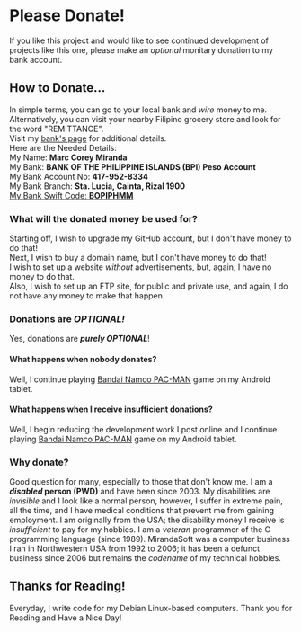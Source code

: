 # Please Donate!
If you like this project and would like to see continued development of projects like this one, please make an <i>optional</i> monitary donation to my bank account.
## How to Donate...
In simple terms, you can go to your local bank and <i>wire</i> money to me. Alternatively, you can visit your nearby Filipino grocery store and look for the word "REMITTANCE".<br>
Visit my <a href="https://www.bpiexpressonline.com/p/1/875/ways-to-send" target="_new">bank's page</a> for additional details.<br>
Here are the Needed Details:<br>
My Name: <b>Marc Corey Miranda</b><br>
My Bank: <b>BANK OF THE PHILIPPINE ISLANDS (BPI) Peso Account</b><br>
My Bank Account No: <b>417-952-8334</b><br>
My Bank Branch: <b>Sta. Lucia, Cainta, Rizal 1900</b><br>
<a href="http://www.swift-code.com/philippines/swift-code-bopiphmm.html" target="_new">My Bank Swift Code: <b>BOPIPHMM</b></a>
### What will the donated money be used for?
Starting off, I wish to upgrade my GitHub account, but I don't have money to do that!<br>
Next, I wish to buy a domain name, but I don't have money to do that!<br>
I wish to set up a website <i>without</i> advertisements, but, again, I have no money to do that.<br>
Also, I wish to set up an FTP site, for public and private use, and again, I do not have any money to make that happen.
### Donations are <i>OPTIONAL!</i>
Yes, donations are <b><i>purely OPTIONAL</b></i>! 
#### What happens when nobody donates?
Well, I continue playing <a href="https://play.google.com/store/apps/details?id=com.namcobandaigames.pacmantournaments" target="_new">Bandai Namco PAC-MAN</a> game on my Android tablet.
#### What happens when I receive insufficient donations?
Well, I begin reducing the development work I post online and I continue playing <a href="https://play.google.com/store/apps/details?id=com.namcobandaigames.pacmantournaments" target="_new">Bandai Namco PAC-MAN</a> game on my Android tablet.
### Why donate?
Good question for many, especially to those that don't know me. I am a <b><i>disabled</i> person (PWD)</b> and have been since 2003. My disabilities are <i>invisible</i> and I look like a normal person, however, I suffer in extreme pain, all the time, and I have medical conditions that prevent me from gaining employment. I am originally from the USA; the disability money I receive is <i>insufficient</i> to pay for my hobbies. I am a <i>veteran</i> programmer of the C programming language (since 1989). MirandaSoft was a computer business I ran in Northwestern USA from 1992 to 2006; it has been a defunct business since 2006 but remains the <i>codename</i> of my technical hobbies.
## Thanks for Reading!
Everyday, I write code for my Debian Linux-based computers. Thank you for Reading and Have a Nice Day!
